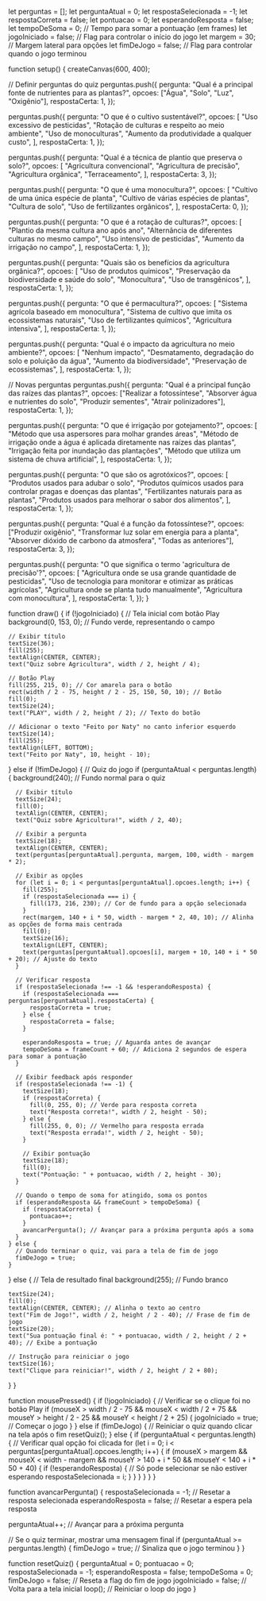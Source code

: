 let perguntas = [];
let perguntaAtual = 0;
let respostaSelecionada = -1;
let respostaCorreta = false;
let pontuacao = 0;
let esperandoResposta = false;
let tempoDeSoma = 0; // Tempo para somar a pontuação (em frames)
let jogoIniciado = false; // Flag para controlar o início do jogo
let margem = 30; // Margem lateral para opções
let fimDeJogo = false; // Flag para controlar quando o jogo terminou

function setup() {
  createCanvas(600, 400);

  // Definir perguntas do quiz
  perguntas.push({
    pergunta: "Qual é a principal fonte de nutrientes para as plantas?",
    opcoes: ["Água", "Solo", "Luz", "Oxigênio"],
    respostaCerta: 1,
  });

  perguntas.push({
    pergunta: "O que é o cultivo sustentável?",
    opcoes: [
      "Uso excessivo de pesticidas",
      "Rotação de culturas e respeito ao meio ambiente",
      "Uso de monoculturas",
      "Aumento da produtividade a qualquer custo",
    ],
    respostaCerta: 1,
  });

  perguntas.push({
    pergunta: "Qual é a técnica de plantio que preserva o solo?",
    opcoes: [
      "Agricultura convencional",
      "Agricultura de precisão",
      "Agricultura orgânica",
      "Terraceamento",
    ],
    respostaCerta: 3,
  });

  perguntas.push({
    pergunta: "O que é uma monocultura?",
    opcoes: [
      "Cultivo de uma única espécie de planta",
      "Cultivo de várias espécies de plantas",
      "Cultura de solo",
      "Uso de fertilizantes orgânicos",
    ],
    respostaCerta: 0,
  });

  perguntas.push({
    pergunta: "O que é a rotação de culturas?",
    opcoes: [
      "Plantio da mesma cultura ano após ano",
      "Alternância de diferentes culturas no mesmo campo",
      "Uso intensivo de pesticidas",
      "Aumento da irrigação no campo",
    ],
    respostaCerta: 1,
  });

  perguntas.push({
    pergunta: "Quais são os benefícios da agricultura orgânica?",
    opcoes: [
      "Uso de produtos químicos",
      "Preservação da biodiversidade e saúde do solo",
      "Monocultura",
      "Uso de transgênicos",
    ],
    respostaCerta: 1,
  });

  perguntas.push({
    pergunta: "O que é permacultura?",
    opcoes: [
      "Sistema agrícola baseado em monocultura",
      "Sistema de cultivo que imita os ecossistemas naturais",
      "Uso de fertilizantes químicos",
      "Agricultura intensiva",
    ],
    respostaCerta: 1,
  });

  perguntas.push({
    pergunta: "Qual é o impacto da agricultura no meio ambiente?",
    opcoes: [
      "Nenhum impacto",
      "Desmatamento, degradação do solo e poluição da água",
      "Aumento da biodiversidade",
      "Preservação de ecossistemas",
    ],
    respostaCerta: 1,
  });

  // Novas perguntas
  perguntas.push({
    pergunta: "Qual é a principal função das raízes das plantas?",
    opcoes: ["Realizar a fotossíntese", "Absorver água e nutrientes do solo", "Produzir sementes", "Atrair polinizadores"],
    respostaCerta: 1,
  });

  perguntas.push({
    pergunta: "O que é irrigação por gotejamento?",
    opcoes: [
      "Método que usa aspersores para molhar grandes áreas",
      "Método de irrigação onde a água é aplicada diretamente nas raízes das plantas",
      "Irrigação feita por inundação das plantações",
      "Método que utiliza um sistema de chuva artificial",
    ],
    respostaCerta: 1,
  });

  perguntas.push({
    pergunta: "O que são os agrotóxicos?",
    opcoes: [
      "Produtos usados para adubar o solo",
      "Produtos químicos usados para controlar pragas e doenças das plantas",
      "Fertilizantes naturais para as plantas",
      "Produtos usados para melhorar o sabor dos alimentos",
    ],
    respostaCerta: 1,
  });

  perguntas.push({
    pergunta: "Qual é a função da fotossíntese?",
    opcoes: ["Produzir oxigênio", "Transformar luz solar em energia para a planta", "Absorver dióxido de carbono da atmosfera", "Todas as anteriores"],
    respostaCerta: 3,
  });

  perguntas.push({
    pergunta: "O que significa o termo 'agricultura de precisão'?",
    opcoes: [
      "Agricultura onde se usa grande quantidade de pesticidas",
      "Uso de tecnologia para monitorar e otimizar as práticas agrícolas",
      "Agricultura onde se planta tudo manualmente",
      "Agricultura com monocultura",
    ],
    respostaCerta: 1,
  });
}

function draw() {
  if (!jogoIniciado) {
    // Tela inicial com botão Play
    background(0, 153, 0); // Fundo verde, representando o campo

    // Exibir título
    textSize(36);
    fill(255);
    textAlign(CENTER, CENTER);
    text("Quiz sobre Agricultura", width / 2, height / 4);

    // Botão Play
    fill(255, 215, 0); // Cor amarela para o botão
    rect(width / 2 - 75, height / 2 - 25, 150, 50, 10); // Botão
    fill(0);
    textSize(24);
    text("PLAY", width / 2, height / 2); // Texto do botão

    // Adicionar o texto "Feito por Naty" no canto inferior esquerdo
    textSize(14);
    fill(255);
    textAlign(LEFT, BOTTOM);
    text("Feito por Naty", 10, height - 10);
  } else if (!fimDeJogo) {
    // Quiz do jogo
    if (perguntaAtual < perguntas.length) {
      background(240); // Fundo normal para o quiz

      // Exibir título
      textSize(24);
      fill(0);
      textAlign(CENTER, CENTER);
      text("Quiz sobre Agricultura!", width / 2, 40);

      // Exibir a pergunta
      textSize(18);
      textAlign(CENTER, CENTER);
      text(perguntas[perguntaAtual].pergunta, margem, 100, width - margem * 2);

      // Exibir as opções
      for (let i = 0; i < perguntas[perguntaAtual].opcoes.length; i++) {
        fill(255);
        if (respostaSelecionada === i) {
          fill(173, 216, 230); // Cor de fundo para a opção selecionada
        }
        rect(margem, 140 + i * 50, width - margem * 2, 40, 10); // Alinha as opções de forma mais centrada
        fill(0);
        textSize(16);
        textAlign(LEFT, CENTER);
        text(perguntas[perguntaAtual].opcoes[i], margem + 10, 140 + i * 50 + 20); // Ajuste do texto
      }

      // Verificar resposta
      if (respostaSelecionada !== -1 && !esperandoResposta) {
        if (respostaSelecionada === perguntas[perguntaAtual].respostaCerta) {
          respostaCorreta = true;
        } else {
          respostaCorreta = false;
        }

        esperandoResposta = true; // Aguarda antes de avançar
        tempoDeSoma = frameCount + 60; // Adiciona 2 segundos de espera para somar a pontuação
      }

      // Exibir feedback após responder
      if (respostaSelecionada !== -1) {
        textSize(18);
        if (respostaCorreta) {
          fill(0, 255, 0); // Verde para resposta correta
          text("Resposta correta!", width / 2, height - 50);
        } else {
          fill(255, 0, 0); // Vermelho para resposta errada
          text("Resposta errada!", width / 2, height - 50);
        }

        // Exibir pontuação
        textSize(18);
        fill(0);
        text("Pontuação: " + pontuacao, width / 2, height - 30);
      }

      // Quando o tempo de soma for atingido, soma os pontos
      if (esperandoResposta && frameCount > tempoDeSoma) {
        if (respostaCorreta) {
          pontuacao++;
        }
        avancarPergunta(); // Avançar para a próxima pergunta após a soma
      }
    } else {
      // Quando terminar o quiz, vai para a tela de fim de jogo
      fimDeJogo = true;
    }
  } else {
    // Tela de resultado final
    background(255); // Fundo branco

    textSize(24);
    fill(0);
    textAlign(CENTER, CENTER); // Alinha o texto ao centro
    text("Fim de Jogo!", width / 2, height / 2 - 40); // Frase de fim de jogo
    textSize(20);
    text("Sua pontuação final é: " + pontuacao, width / 2, height / 2 + 40); // Exibe a pontuação

    // Instrução para reiniciar o jogo
    textSize(16);
    text("Clique para reiniciar!", width / 2, height / 2 + 80);
  }
}

function mousePressed() {
  if (!jogoIniciado) {
    // Verificar se o clique foi no botão Play
    if (mouseX > width / 2 - 75 && mouseX < width / 2 + 75 && mouseY > height / 2 - 25 && mouseY < height / 2 + 25) {
      jogoIniciado = true; // Começar o jogo
    }
  } else if (fimDeJogo) {
    // Reiniciar o quiz quando clicar na tela após o fim
    resetQuiz();
  } else {
    if (perguntaAtual < perguntas.length) {
      // Verificar qual opção foi clicada
      for (let i = 0; i < perguntas[perguntaAtual].opcoes.length; i++) {
        if (mouseX > margem && mouseX < width - margem && mouseY > 140 + i * 50 && mouseY < 140 + i * 50 + 40) {
          if (!esperandoResposta) { // Só pode selecionar se não estiver esperando
            respostaSelecionada = i;
          }
        }
      }
    }
  }
}

function avancarPergunta() {
  respostaSelecionada = -1; // Resetar a resposta selecionada
  esperandoResposta = false; // Resetar a espera pela resposta

  perguntaAtual++; // Avançar para a próxima pergunta

  // Se o quiz terminar, mostrar uma mensagem final
  if (perguntaAtual >= perguntas.length) {
    fimDeJogo = true; // Sinaliza que o jogo terminou
  }
}

function resetQuiz() {
  perguntaAtual = 0;
  pontuacao = 0;
  respostaSelecionada = -1;
  esperandoResposta = false;
  tempoDeSoma = 0;
  fimDeJogo = false; // Reseta a flag do fim de jogo
  jogoIniciado = false; // Volta para a tela inicial
  loop(); // Reiniciar o loop do jogo
}

